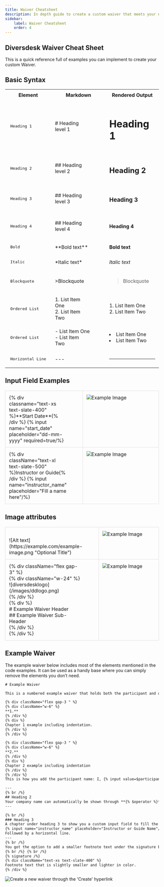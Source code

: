 ```yaml
---
title: Waiver Cheatsheet 
description: In depth guide to create a custom waiver that meets your needs.
sidebar:
    label: Waiver Cheatsheet 
    order: 4
---
```


## Diversdesk Waiver Cheat Sheet
This is a quick reference full of examples you can implement to create your custom Waiver.

## Basic Syntax

<head>
  <!-- Add FontAwesome for the copy icon -->
  <link rel="stylesheet" href="https://cdnjs.cloudflare.com/ajax/libs/font-awesome/6.0.0-beta3/css/all.min.css">
</head>

<table style="width: 100%; border-collapse: collapse;">
  <tr>
    <th style="padding: 8px; text-align: center; width: auto;">Element</th>
    <th style="padding: 8px; text-align: center; width: 50%;">Markdown</th>
    <th style="padding: 8px; text-align: center; width: 50%;">Rendered Output</th>
  </tr>

  <!-- Heading Level 1 -->
  <tr>
    <td class="no-border"><pre>Heading 1</pre></td>
    <td onclick="copyToClipboard(this)">
      <span class="markdown-text"># Heading level 1</span>
      <button class="copy-btn"><i class="far fa-copy"></i></button>
      <span class="copied-message">Copied!</span>
    </td>
    <td><h1>Heading 1</h1></td>
  </tr>

  <!-- Heading Level 2 -->
  <tr>
    <td class="no-border"><pre>Heading 2</pre></td>
    <td onclick="copyToClipboard(this)">
      <span class="markdown-text">## Heading level 2</span>
      <button class="copy-btn"><i class="far fa-copy"></i></button>
      <span class="copied-message">Copied!</span>
    </td>
    <td><h2>Heading 2</h2></td>
  </tr>

  <!-- Heading Level 3 -->
  <tr>
    <td class="no-border"><pre>Heading 3</pre></td>
    <td onclick="copyToClipboard(this)">
      <span class="markdown-text">## Heading level 3</span>
      <button class="copy-btn"><i class="far fa-copy"></i></button>
      <span class="copied-message">Copied!</span>
    </td>
    <td><h3>Heading 3</h3></td>
  </tr>

  <!-- Heading Level 4 -->
  <tr>
    <td class="no-border"><pre>Heading 4</pre></td>
    <td onclick="copyToClipboard(this)">
      <span class="markdown-text">## Heading level 4</span>
      <button class="copy-btn"><i class="far fa-copy"></i></button>
      <span class="copied-message">Copied!</span>
    </td>
    <td><h4>Heading 4</h4></td>
  </tr>

  <!-- Bold Text -->
  <tr>
    <td class="no-border"><pre>Bold</pre></td>
    <td onclick="copyToClipboard(this)">
      <span class="markdown-text">**Bold text**</span>
      <button class="copy-btn"><i class="far fa-copy"></i></button>
      <span class="copied-message">Copied!</span>
    </td>
    <td><b>Bold text</b></td>
  </tr>

  <!-- Italic Text -->
  <tr>
    <td class="no-border"><pre>Italic</pre></td>
    <td onclick="copyToClipboard(this)">
      <span class="markdown-text">*Italic text*</span>
      <button class="copy-btn"><i class="far fa-copy"></i></button>
      <span class="copied-message">Copied!</span>
    </td>
    <td><i>Italic text</i></td>
  </tr>

  <!-- Blockquote -->
  <tr>
    <td class="no-border"><pre>Blockquote</pre></td>
    <td onclick="copyToClipboard(this)">
      <span class="markdown-text">>Blockquote</span>
      <button class="copy-btn"><i class="far fa-copy"></i></button>
      <span class="copied-message">Copied!</span>
    </td>
    <td><blockquote>Blockquote</blockquote></td>
  </tr>

<!-- Ordered List -->
<tr>
  <td class="no-border"><pre>Ordered List</pre></td>
  <td onclick="copyToClipboard(this)">
    <span class="markdown-text">1. List Item One
2. List Item Two
</span>
    <button class="copy-btn"><i class="far fa-copy"></i></button>
    <span class="copied-message">Copied!</span>
  </td>
  <td>
    1. List Item One <br>
    2. List Item Two
  </td>
</tr>  
<!-- Unordered List --> 
<tr>
  <td class="no-border"><pre>Ordered List</pre></td>
  <td onclick="copyToClipboard(this)">
    <span class="markdown-text">- List Item One
- List Item Two
</span>
    <button class="copy-btn"><i class="far fa-copy"></i></button>
    <span class="copied-message">Copied!</span>
  </td>
  <td>
  <li> List Item One </li>
  <li> List Item Two </li>
  </td>
</tr>
<!-- Horizontal line -->
<tr>
  <td class="no-border"><pre>Horizontal Line</pre></td>
  <td onclick="copyToClipboard(this)">
    <span class="markdown-text">---
</span>
    <button class="copy-btn"><i class="far fa-copy"></i></button>
    <span class="copied-message">Copied!</span>
  </td>
  <td>
   <hr> <!-- This will render as a horizontal line -->
  </td>
</tr>
</table>


## Input Field Examples

<!-- Second Table with Two Columns -->
<table class="full-width-table">
  <tr>
    <td onclick="copyToClipboard(this)">
      <span class="markdown-text">{% div classname="text-xs text-slate-400" %}**Start Date**{% /div %} {% input name="start_date" placeholder="dd-mm-yyyy" required=true/%}</span>
      <button class="copy-btn"><i class="far fa-copy"></i></button>
      <span class="copied-message">Copied!</span>
    </td>
    <td>
      <img src="/images/input-field-start-date.png" alt="Example Image">
    </td>
  </tr>
  <tr>
    <td onclick="copyToClipboard(this)">
      <span class="markdown-text">{% div className="text-xl text-slate-500" %}Instructor or Guide{% /div %} {% input name="instructor_name" placeholder="Fill a name here"/%}</span>
      <button class="copy-btn"><i class="far fa-copy"></i></button>
      <span class="copied-message">Copied!</span>
    </td>
    <td>
      <img src="/images/input-field-is-or-guide.png" alt="Example Image">
    </td>
  </tr>
</table>

## Image attributes

<!-- 3rd Table with Two Columns -->
<table class="full-width-table">
<!-- Image 1 -->
  <tr>
    <td onclick="copyToClipboard(this)">
      <span class="markdown-text">
![Alt text](https://example.com/example-image.png "Optional Title")</span>
      <button class="copy-btn"><i class="far fa-copy"></i></button>
      <span class="copied-message">Copied!</span>
    </td>
    <td>
      <img src="/images/example-image.png" alt="Example Image">
    </td>
  </tr>
<!-- Image and Header -->
    <tr>
    <td onclick="copyToClipboard(this)">
      <span class="markdown-text">{% div className="flex gap-3" %}
{% div className="w-24" %}
![diversdesklogo](/images/ddlogo.png)
{% /div %}
{% div %}
# Example Waiver Header
## Example Waiver Sub-Header 
{% /div %}
{% /div %}</span>
      <button class="copy-btn"><i class="far fa-copy"></i></button>
      <span class="copied-message">Copied!</span>
    </td>
    <td>
      <img src="/images/example-image-incl-header.png" alt="Example Image">
    </td>
  </tr>
</table>

## Example Waiver

The example waiver below includes most of the elements mentioned in the code examples. It can be used as a handy base where you can simply remove the elements you don’t need.

```html
# Example Waiver

This is a numbered example waiver that holds both the participant and operator as an exmaple.

{% div className="flex gap-3 " %}
{% div className="w-6" %}
**1.**
{% /div %}
{% div %}
Chapter 1 example including indentation. 
{% /div %}
{% /div %}

{% div className="flex gap-3 " %}
{% div className="w-6" %}
**2.**
{% /div %}
{% div %}
Chapter 2 example including indentation
{% /div %}
{% /div %}
This is how you add the participant name: I, {% input value=$participant /%}, now understand how I can create a custom waiver.{% br /%} {% br /%}

---
{% br /%}
## Heading 2 
Your company name can automatically be shown through **{% $operator %}**. Handy if you use a waiver across different branches. Alternatively, you can ofcourse choose to simply write **your company name**.{% br /%} {% br /%}
---

{% br /%}
### Heading 3
A chapter under heading 3 to show you a custom input field to fill the Instructor or Guide's name.
{% input name="instructor_name" placeholder="Instructor or Guide Name"/%}
Followed by a horizontal line.
---
{% br /%}
You got the option to add a smaller footnote text under the signature by using the following:
{% br /%} {% br /%}
{% signature /%}
{% div className="text-xs text-slate-400" %}
Footnote text that is slightly smaller and lighter in color.   
{% /div %}
```

<div class="w-full" style="margin-left: 0;">
  <img 
    src="/images/custom_waiver_screens.png" 
    alt="Create a new waiver through the 'Create' hyperlink"
  />
</div>

<script>
  let lastCopiedMessage = null;

function copyToClipboard(element) {
  // Extract the text content from the cell and replace <br> with real newlines
  const text = element.querySelector('.markdown-text').innerHTML.replace(/<br\s*\/?>/gi, '\n');
  navigator.clipboard.writeText(text).then(() => {
    // Hide the previous "Copied!" message if it's still visible
    if (lastCopiedMessage) {
      lastCopiedMessage.style.display = 'none';
    }
    // Display the new "Copied!" message
    const copiedMessage = element.querySelector('.copied-message');
    copiedMessage.style.display = 'inline';
    lastCopiedMessage = copiedMessage;

    setTimeout(() => {
      copiedMessage.style.display = 'none';
    }, 2000);
  });
}
</script>


<style>
  /* Existing styles for the first table */
  .copied-message {
    display: none;
    position: absolute;
    top: 50%;
    left: 50%;
    transform: translate(-50%, -50%);
    color: white;
    background-color: #078662;
    padding: 3px 8px;
    border-radius: 5px;
    font-size: 12px;
    z-index: 10;
  }

  .copy-btn {
    border: none;
    background: none;
    cursor: pointer;
    position: absolute;
    right: 10px;
    top: 50%;
    transform: translateY(-50%);
    padding: 5px;
    color: #FF7558;
  }

  .copy-btn i {
    font-size: 12px;
    color: #FF7558;
  }

  .copy-btn:hover i {
    color: #FF5733;
  }

  .markdown-text {
    padding-right: 40px;
    display: inline-block;
    white-space: pre-wrap;
  }

  table {
    width: 100%;
    margin: 0 auto;
    border-collapse: collapse;
  }

  th, td {
    padding: 12px;
    text-align: left;
    position: relative;
  }

  td:hover {
    background-color: #f0f0f0;
  }

  .no-border pre {
    margin: 0;
    padding: 5px;
    text-align: left;
    border: none;
    background: none;
  }

  /* New styles specifically for the second table */
  .full-width-table {
    width: 100%;
    margin: 20px 0;
    border-collapse: collapse;
  }

  .full-width-table td {
    width: 50%;
    padding: 12px;
    text-align: left;
    border: 1px solid #ddd;
    vertical-align: top;
  }

  .full-width-table td img {
    max-width: 100%;
    height: auto;
  }
</style>
